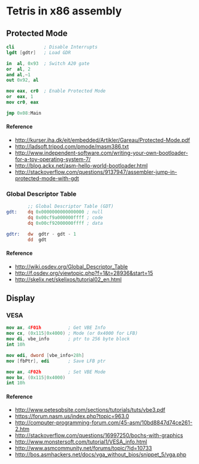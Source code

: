 # Tetris in x86 assembly

## Protected Mode
```nasm
cli           ; Disable Interrupts
lgdt [gdtr]   ; Load GDR

in  al, 0x93  ; Switch A20 gate
or  al, 2
and al,~1
out 0x92, al

mov eax, cr0  ; Enable Protected Mode
or  eax, 1
mov cr0, eax

jmp 0x08:Main
```
#### Reference
+ http://kurser.iha.dk/eit/embedded/Artikler/Gareau/Protected-Mode.pdf
+ http://ladsoft.tripod.com/pmode/masm386.txt
+ http://www.independent-software.com/writing-your-own-bootloader-for-a-toy-operating-system-7/
+ http://blog.ackx.net/asm-hello-world-bootloader.html
+ http://stackoverflow.com/questions/9137947/assembler-jump-in-protected-mode-with-gdt

### Global Descriptor Table
```nasm
        ;; Global Descriptor Table (GDT)
gdt:    dq 0x0000000000000000 ; null
        dq 0x00cf9a000000ffff ; code
        dq 0x00cf92000000ffff ; data

gdtr:   dw  gdtr - gdt - 1
        dd  gdt
```
#### Reference
+ http://wiki.osdev.org/Global_Descriptor_Table
+ http://f.osdev.org/viewtopic.php?f=1&t=28936&start=15
+ http://skelix.net/skelixos/tutorial02_en.html

## Display
### VESA
```nasm
mov ax, 4F01h          ; Get VBE Info
mov cx, (0x115|0x4000) ; Mode (or 0x4000 for LFB)
mov di, vbe_info       ; ptr to 256 byte block
int 10h

mov edi, dword [vbe_info+28h]
mov [fbPtr], edi       ; Save LFB ptr

mov ax, 4F02h          ; Set VBE Mode
mov bx, (0x115|0x4000)
int 10h
```
#### Reference
+ http://www.petesqbsite.com/sections/tutorials/tuts/vbe3.pdf
+ https://forum.nasm.us/index.php?topic=963.0
+ http://computer-programming-forum.com/45-asm/10bd8847d74ce261-2.htm
+ http://stackoverflow.com/questions/16997250/bochs-with-graphics
+ http://www.monstersoft.com/tutorial1/VESA_info.html
+ http://www.asmcommunity.net/forums/topic/?id=10733
+ http://bos.asmhackers.net/docs/vga_without_bios/snippet_5/vga.php
